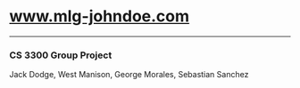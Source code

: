 # www.mlg-johndoe.com

---
### CS 3300 Group Project

Jack Dodge,
West Manison,
George Morales,
Sebastian Sanchez

